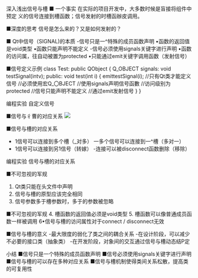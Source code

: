 深入浅出信号与槽
■ 一个事实
在实际的项目开发中，大多数时候是盲接将组件中预定
义的信号连接到槽函数；信号发射的时槽函辦皮调用。

■深度的思考
信号是怎么来的？又是如何发射的？

■ Qt中信号（SIGNAL)的本质
-信号只是一^特殊的成员函数声明
•函数的返回值是void类型
•函数只能声明不能定义
-信号必须使用signals关键字进行声明
•函数的访问属，往自动被置为protected
•只能通过emit关键字调用函数（发射信号）

■信号定义示例
class Test: public QObject
{
Q_OBJECT
signals:
void testSignal(intv);
public:
void test(int i)
{
emittestSignal(i);
//只有Qt类才能定义信号
//必须使用宏Q_〇BJECT
//使用signals声明信号函數
//访问级别为protected
//信号只能声明不能定义
//通过emit发射信号
}
}

编程实验 自定义信号

■信号与彳曹的对应关系
![](_v_images_/.png)

■信号与槽的对应关系
- 1信号可以连接到多个槽（_对多）
一多个信号可以连接到一^槽（多对一）
- 1信号可以连接到另1信号（转嫁）
-连接可以被disconnect函数删除（移除）

编程实验 信号与槽的对应关系

■不可忽视的军规
1. Qt类只能在头文件中声明
2. 信号与槽的原型应该完全相同
3. 信号参数多于槽参数时，多于的参数被忽略

■不可忽视的军规
4. 槽函数的返回值必须是void类型
5. 槽函数可以像普通成员函数一样被调用
6•信号与槽的访问属性对于connect / disconnect无效

■信号与槽的意义
-最大限度的弱化了类之间的耦合关系
-在设计阶段，可以减少不必要的接口类（抽象类）
-在开发阶段，对象间的交互通过信号与槽动态结P定

小结
■信号只是一个特殊的成员函数声明
■信号必须使用signals关键字进行声明
■信号与槽的可以存在多种对应关系
■信号与槽机制使得类间关系松散，提高类的可复用性

